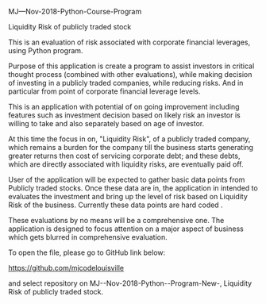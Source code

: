 MJ—Nov-2018-Python-Course-Program

Liquidity Risk of publicly traded stock

This is an evaluation of risk associated with corporate financial leverages, using Python program.

Purpose of this application is create a program to assist investors in critical thought process (combined with other evaluations), while making decision of investing in a publicly traded companies, while reducing risks. And in particular from point of corporate financial leverage levels.

This is an application with potential of on going improvement including features such as investment decision based on likely risk an investor is willing to take and also separately based on age of investor.

At this time the focus in on, "Liquidity Risk", of a publicly traded company, which remains a burden for the company till the business starts generating greater returns then cost of servicing corporate debt; and these debts, which are directly associated with liquidity risks, are eventually paid off.

User of the application will be expected to gather basic data points from Publicly traded stocks. Once these data are in, the application in intended to evaluates the investment and bring up the level of risk based on Liquidity Risk of the business. Currently these data points are hard coded .

These evaluations by no means will be a comprehensive one. The application is designed to focus attention on a major aspect of business which gets blurred in comprehensive evaluation.

To open the file, please go to GitHub link below:

https://github.com/mjcodelouisville

and select repository on MJ--Nov-2018-Python--Program-New-, Liquidity Risk of publicly traded stock.
